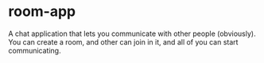 # room-app
A chat application that lets you communicate with other people (obviously). You can create a room, and other can join in it, and all of you can start communicating.

